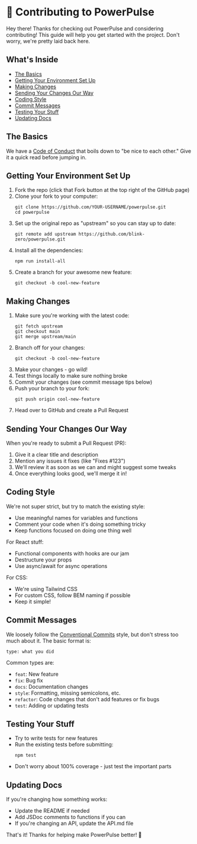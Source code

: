 # 🔌 Contributing to PowerPulse

Hey there! Thanks for checking out PowerPulse and considering contributing! This guide will help you get started with the project. Don't worry, we're pretty laid back here.


## What's Inside

- [The Basics](#the-basics)
- [Getting Your Environment Set Up](#getting-your-environment-set-up)
- [Making Changes](#making-changes)
- [Sending Your Changes Our Way](#sending-your-changes-our-way)
- [Coding Style](#coding-style)
- [Commit Messages](#commit-messages)
- [Testing Your Stuff](#testing-your-stuff)
- [Updating Docs](#updating-docs)

## The Basics

We have a [Code of Conduct](CODE_OF_CONDUCT.md) that boils down to "be nice to each other." Give it a quick read before jumping in.

## Getting Your Environment Set Up

1. Fork the repo (click that Fork button at the top right of the GitHub page)
2. Clone your fork to your computer:
   ```
   git clone https://github.com/YOUR-USERNAME/powerpulse.git
   cd powerpulse
   ```
3. Set up the original repo as "upstream" so you can stay up to date:
   ```
   git remote add upstream https://github.com/blink-zero/powerpulse.git
   ```
4. Install all the dependencies:
   ```
   npm run install-all
   ```
5. Create a branch for your awesome new feature:
   ```
   git checkout -b cool-new-feature
   ```

## Making Changes

1. Make sure you're working with the latest code:
   ```
   git fetch upstream
   git checkout main
   git merge upstream/main
   ```
2. Branch off for your changes:
   ```
   git checkout -b cool-new-feature
   ```
3. Make your changes - go wild!
4. Test things locally to make sure nothing broke
5. Commit your changes (see commit message tips below)
6. Push your branch to your fork:
   ```
   git push origin cool-new-feature
   ```
7. Head over to GitHub and create a Pull Request

## Sending Your Changes Our Way

When you're ready to submit a Pull Request (PR):

1. Give it a clear title and description
2. Mention any issues it fixes (like "Fixes #123")
3. We'll review it as soon as we can and might suggest some tweaks
4. Once everything looks good, we'll merge it in!

## Coding Style

We're not super strict, but try to match the existing style:

- Use meaningful names for variables and functions
- Comment your code when it's doing something tricky
- Keep functions focused on doing one thing well

For React stuff:
- Functional components with hooks are our jam
- Destructure your props
- Use async/await for async operations

For CSS:
- We're using Tailwind CSS
- For custom CSS, follow BEM naming if possible
- Keep it simple!

## Commit Messages

We loosely follow the [Conventional Commits](https://www.conventionalcommits.org/) style, but don't stress too much about it. The basic format is:

```
type: what you did
```

Common types are:
- `feat`: New feature
- `fix`: Bug fix
- `docs`: Documentation changes
- `style`: Formatting, missing semicolons, etc.
- `refactor`: Code changes that don't add features or fix bugs
- `test`: Adding or updating tests

## Testing Your Stuff

- Try to write tests for new features
- Run the existing tests before submitting:
  ```
  npm test
  ```
- Don't worry about 100% coverage - just test the important parts

## Updating Docs

If you're changing how something works:
- Update the README if needed
- Add JSDoc comments to functions if you can
- If you're changing an API, update the API.md file

That's it! Thanks for helping make PowerPulse better! 🎉
